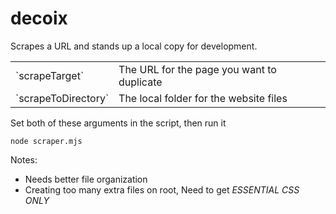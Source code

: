 # decoix

Scrapes a URL and stands up a local copy for development.

<table>
<tbody>
<tr><td>`scrapeTarget`</td><td> The URL for the page you want to duplicate</td></tr>
<tr><td>`scrapeToDirectory`</td><td>The local folder for the website files</td></tr>
</tbody>
</table>

Set both of these arguments in the script, then run it

`node scraper.mjs`

Notes:

<ul>
  <li>Needs better file organization</li>
  <li>Creating too many extra files on root, Need to get <em>ESSENTIAL CSS ONLY</em></li>
</ul>
